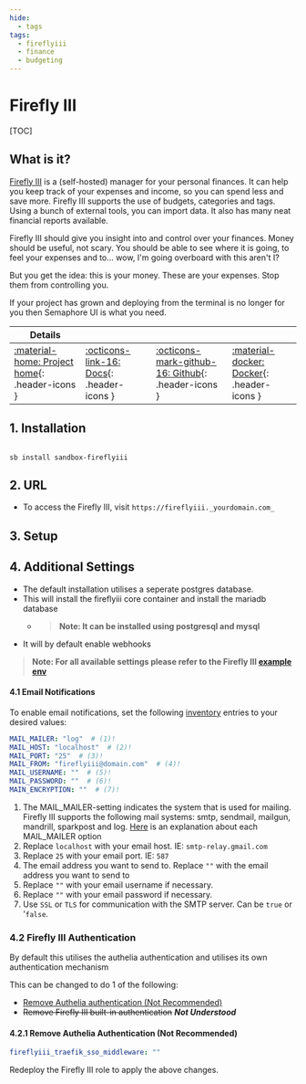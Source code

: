 ```yaml
---
hide:
  - tags
tags:
  - fireflyiii
  - finance
  - budgeting
---
```


# Firefly III

[TOC]

## What is it?

[Firefly III](https://www.firefly-iii.org) is a (self-hosted) manager for your personal finances. It can help you keep track of your expenses and income, so you can spend less and save more. Firefly III supports the use of budgets, categories and tags. Using a bunch of external tools, you can import data. It also has many neat financial reports available.

Firefly III should give you insight into and control over your finances. Money should be useful, not scary. You should be able to see where it is going, to feel your expenses and to... wow, I'm going overboard with this aren't I?

But you get the idea: this is your money. These are your expenses. Stop them from controlling you.

If your project has grown and deploying from the terminal is no longer for you then Semaphore UI is what you need.

| Details     |             |             |             |
|-------------|-------------|-------------|-------------|
| [:material-home: Project home](https://www.firefly-iii.org){: .header-icons } | [:octicons-link-16: Docs](https://docs.firefly-iii.org/?mtm_campaign=firefly-iii-org&mtm_kwd=top-link){: .header-icons } | [:octicons-mark-github-16: Github](https://github.com/firefly-iii/firefly-iii/){: .header-icons } | [:material-docker: Docker](https://docs.firefly-iii.org/how-to/firefly-iii/installation/docker/){: .header-icons }|

## 1. Installation

``` shell

sb install sandbox-fireflyiii

```

## 2. URL

- To access the Firefly III, visit `https://fireflyiii._yourdomain.com_`

## 3. Setup

## 4. Additional Settings

- The default installation utilises a seperate postgres database.
- This will install the fireflyiii core container and install the mariadb database
  - > **Note: It can be installed using postgresql and mysql**
- It will by default enable webhooks

> **Note: For all available settings please refer to the Firefly III [example env](https://raw.githubusercontent.com/firefly-iii/firefly-iii/main/.env.example)**

#### 4.1 Email Notifications
To enable email notifications, set the following [inventory](../../saltbox/inventory/index.md) entries to your desired values:

``` yaml title="Firefly III Email Settings"
MAIL_MAILER: "log"  # (1)!
MAIL_HOST: "localhost"  # (2)!
MAIL_PORT: "25"  # (3)!
MAIL_FROM: "fireflyiii@domain.com"  # (4)!
MAIL_USERNAME: ""  # (5)!
MAIL_PASSWORD: ""  # (6)!
MAIN_ENCRYPTION: ""  # (7)!
```

1. The MAIL_MAILER-setting indicates the system that is used for mailing. Firefly III supports the following mail systems: smtp, sendmail, mailgun, mandrill, sparkpost and log. [Here](https://docs.firefly-iii.org/how-to/firefly-iii/advanced/notifications/#email) is an explanation about each MAIL_MAILER option
2. Replace `localhost` with your email host. IE: `smtp-relay.gmail.com`
4. Replace `25` with your email port. IE: `587`
3. The email address you want to send to. Replace `""` with the email address you want to send to
5. Replace `""` with your email username if necessary.
6. Replace `""` with your email password if necessary.
7. Use `SSL` or `TLS` for communication with the SMTP server. Can be `true` or '`false`.

### 4.2 Firefly III Authentication
By default this utilises the authelia authentication and utilises its own authentication mechanism

This can be changed to do 1 of the following:

- [Remove Authelia authentication (Not Recommended)](#421-remove-authelia-authentication-not-recommended)
- ~~Remove Firefly III built-in authentication~~ ***Not Understood***

#### 4.2.1 Remove Authelia Authentication (Not Recommended)

``` yaml title="Firefly III Remove Authelia"
fireflyiii_traefik_sso_middleware: ""
```

Redeploy the Firefly III role to apply the above changes.